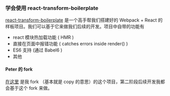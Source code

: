 ### 学会使用 react-transform-boilerplate

[react-transform-boilerplate](https://github.com/gaearon/react-transform-boilerplate) 是一个高手帮我们搭建好的 Webpack + React 的样板项目。我们可以基于它来做我们后续的开发。项目中自带的功能有

* react 模块热加载功能 ( HMR )
* 直接在页面中报错功能 ( catches errors inside render() )
* ES6 支持 (通过 Babel6 )
* 其他

#### Peter 的 fork

[在这里](https://github.com/happypeter/react-transform-boilerplate) 是我 fork （基本就是 copy 的意思）的这个项目，第二阶段后续开发我都会基于这个 fork 来做。
